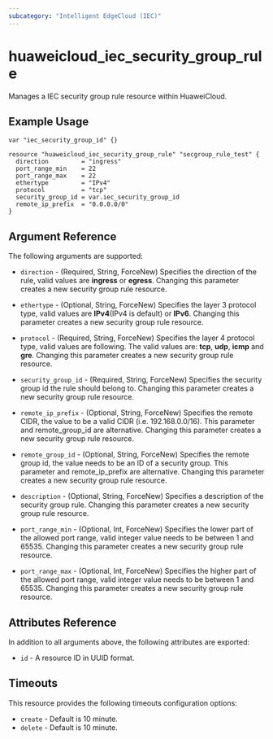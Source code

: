 ```yaml
---
subcategory: "Intelligent EdgeCloud (IEC)"
---
```


# huaweicloud_iec_security_group_rule

Manages a IEC security group rule resource within HuaweiCloud.

## Example Usage

```hcl
var "iec_security_group_id" {}

resource "huaweicloud_iec_security_group_rule" "secgroup_rule_test" {
  direction         = "ingress"
  port_range_min    = 22
  port_range_max    = 22
  ethertype         = "IPv4"
  protocol          = "tcp"
  security_group_id = var.iec_security_group_id
  remote_ip_prefix  = "0.0.0.0/0"
}
```

## Argument Reference

The following arguments are supported:

* `direction` - (Required, String, ForceNew) Specifies the direction of the rule, valid values are **ingress** or
  **egress**. Changing this parameter creates a new security group rule resource.

* `ethertype` - (Optional, String, ForceNew) Specifies the layer 3 protocol type, valid values are **IPv4**(IPv4 is
  default) or **IPv6**. Changing this parameter creates a new security group rule resource.

* `protocol` - (Required, String, ForceNew) Specifies the layer 4 protocol type, valid values are following. The valid
  values are: **tcp**, **udp**, **icmp** and **gre**. Changing this parameter creates a new security group rule
  resource.

* `security_group_id` - (Required, String, ForceNew) Specifies the security group id the rule should belong to. Changing
  this parameter creates a new security group rule resource.

* `remote_ip_prefix` - (Optional, String, ForceNew) Specifies the remote CIDR, the value to be a valid CIDR (i.e.
  192.168.0.0/16). This parameter and remote_group_id are alternative. Changing this parameter creates a new security
  group rule resource.

* `remote_group_id` - (Optional, String, ForceNew) Specifies the remote group id, the value needs to be an ID of a
  security group. This parameter and remote_ip_prefix are alternative. Changing this parameter creates a new security
  group rule resource.

* `description` - (Optional, String, ForceNew) Specifies a description of the security group rule. Changing this
  parameter creates a new security group rule resource.

* `port_range_min` - (Optional, Int, ForceNew) Specifies the lower part of the allowed port range, valid integer value
  needs to be between 1 and 65535. Changing this parameter creates a new security group rule resource.

* `port_range_max` - (Optional, Int, ForceNew) Specifies the higher part of the allowed port range, valid integer value
  needs to be between 1 and 65535. Changing this parameter creates a new security group rule resource.

## Attributes Reference

In addition to all arguments above, the following attributes are exported:

* `id` - A resource ID in UUID format.

## Timeouts

This resource provides the following timeouts configuration options:

* `create` - Default is 10 minute.
* `delete` - Default is 10 minute.

